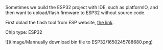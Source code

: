 Sometimes we build the ESP32 project with IDE, such as platformIO, and then want to upload/flash firmware to ESP32 without source code.

First dolad the flash tool from ESP website, [the link](https://www.espressif.com/en/support/download/other-tools).

Chip type: ESP32

![](image/Mannually download bin file to ESP32/1650245788680.png)
